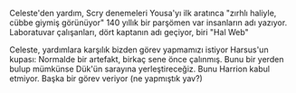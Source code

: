Celeste'den yardım, Scry denemeleri
  	Yousa'yı ilk aratınca "zırhlı haliyle, cübbe giymiş görünüyor"
  	140 yıllık bir parşömen var insanların adı yazıyor. Laboratuvar çalışanları, dört kaptanın adı geçiyor, biri "Hal Web"
  
  Celeste, yardımlara karşılık bizden görev yapmamızı istiyor
  	Harsus'un kupası: Normalde bir artefakt, birkaç sene önce çalınmış. Bunu bir yerden bulup mümkünse Dük'ün sarayına yerleştireceğiz.
  	Bunu Harrion kabul etmiyor.
  	Başka bir görev veriyor (ne yapmıştık yav?)